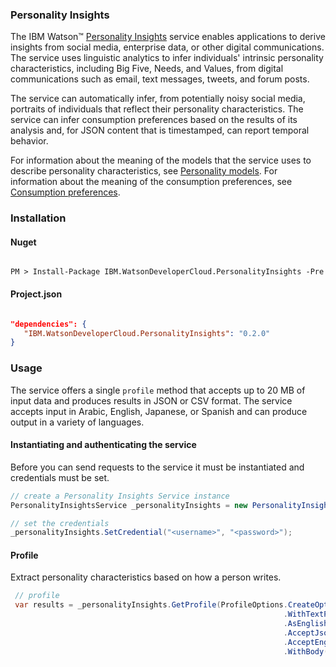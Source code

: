 ### Personality Insights

The IBM Watson™ [Personality Insights][personality-insights] service enables applications to derive insights from social media, enterprise data, or other digital communications. The service uses linguistic analytics to infer individuals' intrinsic personality characteristics, including Big Five, Needs, and Values, from digital communications such as email, text messages, tweets, and forum posts.

The service can automatically infer, from potentially noisy social media, portraits of individuals that reflect their personality characteristics. The service can infer consumption preferences based on the results of its analysis and, for JSON content that is timestamped, can report temporal behavior.

For information about the meaning of the models that the service uses to describe personality characteristics, see [Personality models][personality-models]. For information about the meaning of the consumption preferences, see [Consumption preferences][consumption-preferences].

### Installation
#### Nuget
```

PM > Install-Package IBM.WatsonDeveloperCloud.PersonalityInsights -Pre

```
#### Project.json
```JSON

"dependencies": {
   "IBM.WatsonDeveloperCloud.PersonalityInsights": "0.2.0"
}

```
### Usage
The service offers a single `profile` method that accepts up to 20 MB of input data and produces results in JSON or CSV format. The service accepts input in Arabic, English, Japanese, or Spanish and can produce output in a variety of languages.

#### Instantiating and authenticating the service
Before you can send requests to the service it must be instantiated and credentials must be set.
```cs
// create a Personality Insights Service instance
PersonalityInsightsService _personalityInsights = new PersonalityInsightsService();

// set the credentials
_personalityInsights.SetCredential("<username>", "<password>");
```

#### Profile
Extract personality characteristics based on how a person writes.
```Cs
 // profile
 var results = _personalityInsights.GetProfile(ProfileOptions.CreateOptions()
                                                             .WithTextPlain()
                                                             .AsEnglish()
                                                             .AcceptJson()
                                                             .AcceptEnglishLanguage()
                                                             .WithBody("some text"));
```

[personality-insights]: http://www.ibm.com/watson/developercloud/personality-insights/api/v2/
[personality-models]: http://www.ibm.com/watson/developercloud/doc/personality-insights/models.shtml
[consumption-preferences]:http://www.ibm.com/watson/developercloud/doc/personality-insights/preferences.shtml
